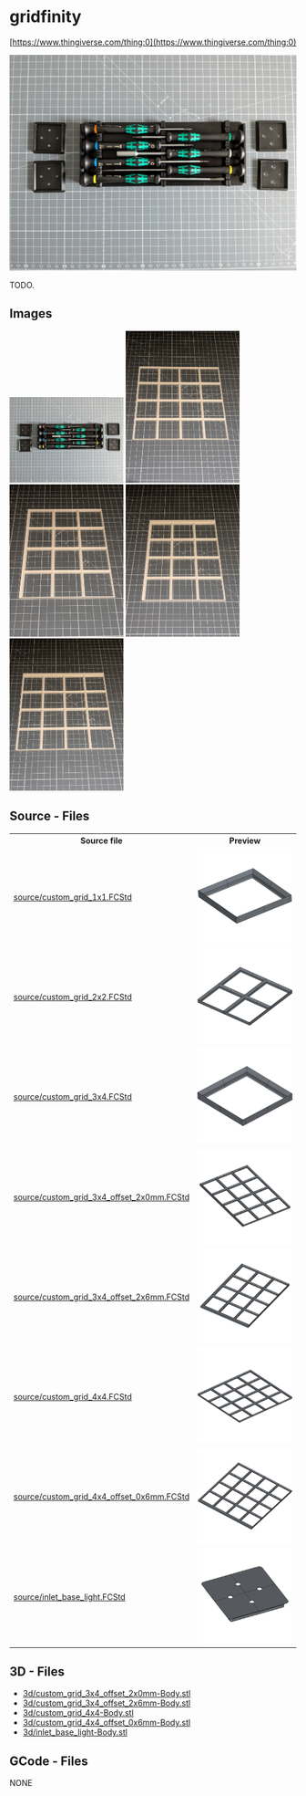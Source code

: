 # gridfinity

[https://www.thingiverse.com/thing:0](https://www.thingiverse.com/thing:0)


![thumbnail image](img/poc_0.jpg)


TODO.

## Images
[<img src="img/poc_0.jpg" alt="img/poc_0.jpg" width="200"/>](img/poc_0.jpg)
[<img src="img/poc_1.jpg" alt="img/poc_1.jpg" width="200"/>](img/poc_1.jpg)
[<img src="img/poc_2.jpg" alt="img/poc_2.jpg" width="200"/>](img/poc_2.jpg)
[<img src="img/poc_3.jpg" alt="img/poc_3.jpg" width="200"/>](img/poc_3.jpg)
[<img src="img/poc_4.jpg" alt="img/poc_4.jpg" width="200"/>](img/poc_4.jpg)

## Source - Files

<table>
  <tr>
    <th>Source file</th>
    <th>Preview</th>
  </tr>
  <tr>
    <td>
        <a href="source/custom_grid_1x1.FCStd">source/custom_grid_1x1.FCStd</a>
    </td>
    <td>
        <img src="img/previews/custom_grid_1x1.png" alt="img/previews/custom_grid_1x1.png" width="200"/>
    </td>
  </tr>
  <tr>
    <td>
        <a href="source/custom_grid_2x2.FCStd">source/custom_grid_2x2.FCStd</a>
    </td>
    <td>
        <img src="img/previews/custom_grid_2x2.png" alt="img/previews/custom_grid_2x2.png" width="200"/>
    </td>
  </tr>
  <tr>
    <td>
        <a href="source/custom_grid_3x4.FCStd">source/custom_grid_3x4.FCStd</a>
    </td>
    <td>
        <img src="img/previews/custom_grid_3x4.png" alt="img/previews/custom_grid_3x4.png" width="200"/>
    </td>
  </tr>
  <tr>
    <td>
        <a href="source/custom_grid_3x4_offset_2x0mm.FCStd">source/custom_grid_3x4_offset_2x0mm.FCStd</a>
    </td>
    <td>
        <img src="img/previews/custom_grid_3x4_offset_2x0mm.png" alt="img/previews/custom_grid_3x4_offset_2x0mm.png" width="200"/>
    </td>
  </tr>
  <tr>
    <td>
        <a href="source/custom_grid_3x4_offset_2x6mm.FCStd">source/custom_grid_3x4_offset_2x6mm.FCStd</a>
    </td>
    <td>
        <img src="img/previews/custom_grid_3x4_offset_2x6mm.png" alt="img/previews/custom_grid_3x4_offset_2x6mm.png" width="200"/>
    </td>
  </tr>
  <tr>
    <td>
        <a href="source/custom_grid_4x4.FCStd">source/custom_grid_4x4.FCStd</a>
    </td>
    <td>
        <img src="img/previews/custom_grid_4x4.png" alt="img/previews/custom_grid_4x4.png" width="200"/>
    </td>
  </tr>
  <tr>
    <td>
        <a href="source/custom_grid_4x4_offset_0x6mm.FCStd">source/custom_grid_4x4_offset_0x6mm.FCStd</a>
    </td>
    <td>
        <img src="img/previews/custom_grid_4x4_offset_0x6mm.png" alt="img/previews/custom_grid_4x4_offset_0x6mm.png" width="200"/>
    </td>
  </tr>
  <tr>
    <td>
        <a href="source/inlet_base_light.FCStd">source/inlet_base_light.FCStd</a>
    </td>
    <td>
        <img src="img/previews/inlet_base_light.png" alt="img/previews/inlet_base_light.png" width="200"/>
    </td>
  </tr>
</table>

## 3D - Files
* [3d/custom_grid_3x4_offset_2x0mm-Body.stl](3d/custom_grid_3x4_offset_2x0mm-Body.stl)
* [3d/custom_grid_3x4_offset_2x6mm-Body.stl](3d/custom_grid_3x4_offset_2x6mm-Body.stl)
* [3d/custom_grid_4x4-Body.stl](3d/custom_grid_4x4-Body.stl)
* [3d/custom_grid_4x4_offset_0x6mm-Body.stl](3d/custom_grid_4x4_offset_0x6mm-Body.stl)
* [3d/inlet_base_light-Body.stl](3d/inlet_base_light-Body.stl)

## GCode - Files
NONE